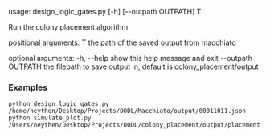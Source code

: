 
usage: design_logic_gates.py [-h] [--outpath OUTPATH] T

Run the colony placement algorithm

positional arguments:
  T                  the path of the saved output from macchiato

optional arguments:
  -h, --help         show this help message and exit
  --outpath OUTPATH  the filepath to save output in, default is
                     colony_placement/output


### Examples 
```
python design_logic_gates.py /home/neythen/Desktop/Projects/DODL/Macchiato/output/00011011.json
python simulate_plot.py /Users/neythen/Desktop/Projects/DODL/colony_placement/output/placement.json
```